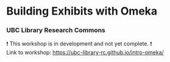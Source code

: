 # Building Exhibits with Omeka
### UBC Library Research Commons
:heavy_exclamation_mark: This workshop is in development and not yet complete. :heavy_exclamation_mark:    
Link to workshop: https://ubc-library-rc.github.io/intro-omeka/

